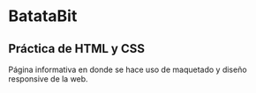 # BatataBit

## Práctica de HTML y CSS

Página informativa en donde se hace uso de maquetado y diseño responsive de la web. 

